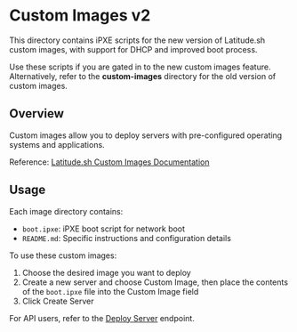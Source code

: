 # Custom Images v2

This directory contains iPXE scripts for the new version of Latitude.sh custom images, with support for DHCP and improved boot process.

Use these scripts if you are gated in to the new custom images feature. Alternatively, refer to the <strong>custom-images</strong> directory for the old version of custom images.

## Overview

Custom images allow you to deploy servers with pre-configured operating systems and applications.

Reference: [Latitude.sh Custom Images Documentation](https://www.latitude.sh/docs/servers/custom-images)

## Usage

Each image directory contains:

- `boot.ipxe`: iPXE boot script for network boot
- `README.md`: Specific instructions and configuration details

To use these custom images:

1. Choose the desired image you want to deploy
2. Create a new server and choose Custom Image, then place the contents of the `boot.ipxe` file into the Custom Image field
3. Click Create Server

For API users, refer to the [Deploy Server](https://docs.latitude.sh/reference/create-server) endpoint.